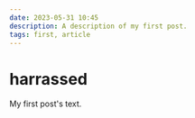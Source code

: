 ```yaml
---
date: 2023-05-31 10:45
description: A description of my first post.
tags: first, article
---
```

# harrassed

My first post's text.
